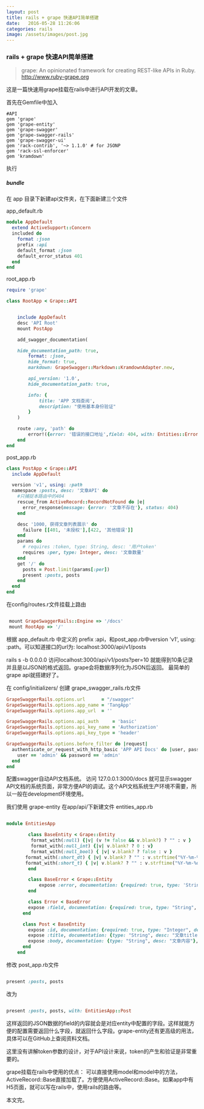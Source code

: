```yaml
---
layout: post
title: rails + grape 快速API简单搭建
date:   2016-05-28 11:26:06
categories: rails
image: /assets/images/post.jpg
---
```


### rails + grape 快速API简单搭建

> grape: An opinionated framework for creating REST-like APIs in Ruby. http://www.ruby-grape.org

这是一篇快速用grape挂载在rails中进行API开发的文章。

首先在Gemfile中加入

```
#API
gem 'grape'
gem 'grape-entity'
gem 'grape-swagger'
gem 'grape-swagger-rails'
gem 'grape-swagger-ui'
gem 'rack-contrib', '~> 1.1.0' # for JSONP
gem 'rack-ssl-enforcer'
gem 'kramdown'
```
执行 
##### bundle

在 app 目录下新建api文件夹，在下面新建三个文件

app_default.rb


```ruby
module AppDefault
  extend ActiveSupport::Concern
  included do
	format :json
	prefix :api
	default_format :json
	default_error_status 401
  end
end

```
root_app.rb

```ruby
require 'grape'

class RootApp < Grape::API


	include AppDefault
	desc 'API Root'
	mount PostApp

	add_swagger_documentation(

    hide_documentation_path: true,
		format: :json,
		hide_format: true,
		markdown: GrapeSwagger::Markdown::KramdownAdapter.new,

		api_version: '1.0',
		hide_documentation_path: true,

		info: {
			title: 'APP 文档查阅',
			description: "使用基本身份验证"
		}
	)

	route :any, 'path' do
		error!({error: '错误的接口地址',field: 404, with: Entities::Error}, 404)
	end
end

```

post_app.rb

```ruby
class PostApp < Grape::API
  include AppDefault

  version 'v1', using: :path
  namespace :posts, desc: '文章API' do
    #只捕捉本路由中的404
    rescue_from ActiveRecord::RecordNotFound do |e|
      error_response(message: {error: '文章不存在'}, status: 404)
    end

    desc '1000, 获得文章列表展示' do
      failure [[401, '未授权'],[422, '其他错误']]
    end
    params do
      # requires :token, type: String, desc: '用户token'
      requires :per, type: Integer, desc: '文章数量'
    end
    get '/' do
      posts = Post.limit(params[:per])
      present :posts, posts
    end
  end
end

```
在config/routes.r文件挂载上路由

```ruby

 mount GrapeSwaggerRails::Engine => '/docs'
 mount RootApp => '/'

```
根据 app_default.rb 中定义的 prefix :api，和post_app.rb中version 'v1', using: :path。可以知道接口的url为: localhost:3000/api/v1/posts

rails s -b 0.0.0.0
访问localhost:3000/api/v1/posts?per=10 就能得到10条记录并且是以JSON的格式返回。grape会将数据序列化为JSON后返回。
最简单的grape api就搭建好了。

在 config/initializers/ 创建 grape_swagger_rails.rb文件

```ruby
GrapeSwaggerRails.options.url      = "/swagger"
GrapeSwaggerRails.options.app_name = 'TangApp'
GrapeSwaggerRails.options.app_url  = ''

GrapeSwaggerRails.options.api_auth     = 'basic'
GrapeSwaggerRails.options.api_key_name = 'Authorization'
GrapeSwaggerRails.options.api_key_type = 'header'

GrapeSwaggerRails.options.before_filter do |request|
  authenticate_or_request_with_http_basic 'APP API Docs' do |user, password|
    user == 'admin' && password == 'admin'
  end
end
```
配置swagger自动API文档系统。
访问 127.0.0.1:3000/docs 就可显示swagger API文档的系统页面，非常方便API的调试。这个API文档系统生产环境不需要，所以一般在development环境使用。

我们使用 grape-entity
在app/api/下新建文件 entities_app.rb

```ruby

module EntitiesApp

		class BaseEntity < Grape::Entity
		 format_with(:null) {|v| (v != false && v.blank?) ? "" : v }
		 format_with(:null_int) {|v| v.blank? ? 0 : v}
		 format_with(:null_bool) { |v| v.blank? ? false : v }
	   format_with(:short_dt) { |v| v.blank? ? "" : v.strftime("%Y-%m-%d %H:%M:%S") }
	   format_with(:short_t) { |v| v.blank? ? "" : v.strftime("%Y-%m-%d %H:%M") }
		end

		class BaseError < Grape::Entity
			expose :error, documentation: {required: true, type: 'String', desc: '错误信息'}
		end

		class Error < BaseError
	    expose :field, documentation: {required: true, type: "String", desc: "错误字段"}
	  end

	  class Post < BaseEntity
	  	expose :id, documentation: {required: true, type: "Integer", desc: "文章ID"}, format_with: :null_int
	  	expose :title, documentation: {type: "String", desc: "文章title"}, format_with: :null
	  	expose :body, documentation: {type: "String", desc: "文章内容"}, format_with: :null
	  end
	end
```
修改 post_app.rb文件

```ruby

present :posts, posts
```
改为

```ruby

present :posts, posts, with: EntitiesApp::Post
```
这样返回的JSON数据的field的内容就会是对应entity中配置的字段。这样就能方便的配置需要返回什么字段，就返回什么字段。grape-entity还有更高级的用法，具体可以在GitHub上查阅资料文档。

这里没有讲解token参数的设计，对于API设计来说，token的产生和验证是非常重要的。

grape挂载在rails中使用的优点： 可以直接使用model和model中的方法，ActiveRecord::Base直接加载了。方便使用ActiveRecord::Base。如果app中有H5页面，就可以写在rails中，使用rails的路由等。

本文完。
